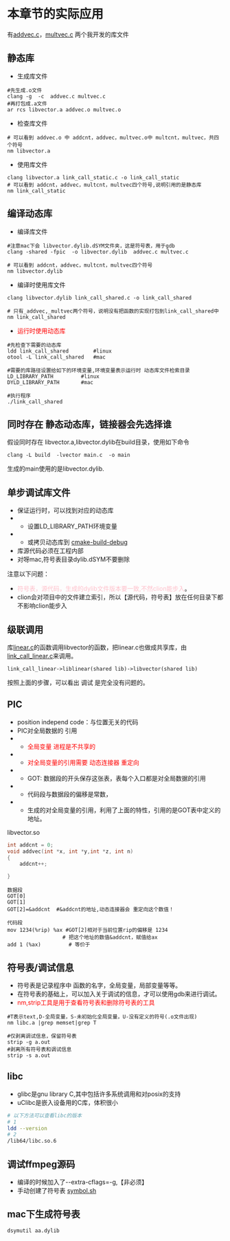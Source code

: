 # 本章节的实际应用
有[addvec.c](lib%2Faddvec.c)，[multvec.c](lib%2Fmultvec.c) 两个我开发的库文件
## 静态库
- 生成库文件
```shell
#先生成.o文件
clang -g  -c  addvec.c multvec.c
#再打包成.a文件
ar rcs libvector.a addvec.o multvec.o
```
- 检查库文件
```shell
# 可以看到 addvec.o 中 addcnt，addvec，multvec.o中 multcnt，multvec，共四个符号
nm libvector.a 
```

- 使用库文件
```shell
clang libvector.a link_call_static.c -o link_call_static
# 可以看到 addcnt，addvec，multcnt，multvec四个符号,说明引用的是静态库
nm link_call_static
```
## 编译动态库
- 编译库文件
```shell
#注意mac下会 libvector.dylib.dSYM文件夹，这是符号表，用于gdb
clang -shared -fpic  -o libvector.dylib  addvec.c multvec.c

# 可以看到 addcnt，addvec，multcnt，multvec四个符号
nm libvector.dylib
```
- 编译时使用库文件
```shell
clang libvector.dylib link_call_shared.c -o link_call_shared

# 只有_addvec,_multvec两个符号，说明没有把函数的实现打包到link_call_shared中
nm link_call_shared
```
- <font color=red>运行时使用动态库</font>
```shell
#先检查下需要的动态库
ldd link_call_shared        #linux
otool -L link_call_shared   #mac

#需要的库路径设置给如下的环境变量,环境变量表示运行时 动态库文件检索目录
LD_LIBRARY_PATH         #linux
DYLD_LIBRARY_PATH       #mac

#执行程序
./link_call_shared
```
## 同时存在 静态动态库，链接器会先选择谁
假设同时存在 libvector.a,libvector.dylib在build目录，使用如下命令
```shell
clang -L build  -lvector main.c  -o main
```
生成的main使用的是libvector.dylib.
## 单步调试库文件
- 保证运行时，可以找到对应的动态库
- - 设置LD_LIBRARY_PATH环境变量
- - 或拷贝动态库到 [cmake-build-debug](..%2Fcmake-build-debug)
- 库源代码必须在工程内部
- 对呀mac,符号表目录dylib.dSYM不要删除


注意以下问题：
- <font color=pink>符号表，源代码，生成的dylib文件版本要一致,不然clion能步入</font>。
- clion会对项目中的文件建立索引，所以【源代码，符号表】放在任何目录下都不影响clion能步入
## 级联调用
库[linear.c](lib%2Flinear.c)的函数调用libvector的函数，把linear.c也做成共享库，由
[link_call_linear.c](link_call_linear.c)来调用。

```
link_call_linear->liblinear(shared lib)->libvector(shared lib)
```
按照上面的步骤，可以看出 调试 是完全没有问题的。

## PIC
- position independ code：与位置无关的代码
- PIC对全局数据的 引用
- - <font color=red>全局变量 进程是不共享的</font>
- - <font color=red>对全局变量的引用需要 动态连接器 重定向</font>
- - GOT: 数据段的开头保存这张表，表每个入口都是对全局数据的引用
- - 代码段与数据段的偏移是常数，
- - 生成的对全局变量的引用，利用了上面的特性，引用的是GOT表中定义的地址。

libvector.so
```C
int addcnt = 0;
void addvec(int *x, int *y,int *z, int n) 
{
    addcnt++;

}
```

```shell
数据段
GOT[0]
GOT[1]
GOT[2]=&addcnt  #&addcnt的地址,动态连接器会 重定向这个数值！

代码段
mov 1234(%rip) %ax #GOT[2]相对于当前位置rip的偏移是 1234
                  # 把这个地址的数值&addcnt，赋值给ax
add 1 (%ax)         # 等价于 
```
## 符号表/调试信息
- 符号表是记录程序中 函数的名字，全局变量，局部变量等等。
- 在符号表的基础上，可以加入关于调试的信息，才可以使用gdb来进行调试。
- <font color=red>nm,strip工具是用于查看符号表和删除符号表的工具</font>
```shell
#T表示text,D-全局变量，S-未初始化全局变量，U-没有定义的符号(.o文件出现)
nm libc.a |grep memset|grep T

#仅剥离调试信息，保留符号表
strip -g a.out
#剥离所有符号表和调试信息
strip -s a.out
```

## libc
- glibc是gnu library C,其中包括许多系统调用和对posix的支持
- uClibc是嵌入设备用的C库，体积很小
```sh
# 以下方法可以查看libc的版本
# 1
ldd --version
# 2
/lib64/libc.so.6
```
## 调试ffmpeg源码
- 编译的时候加入了--extra-cflags=-g,【非必须】
- 手动创建了符号表 [symbol.sh](symbol.sh)

## mac下生成符号表

```shell
dsymutil aa.dylib
```